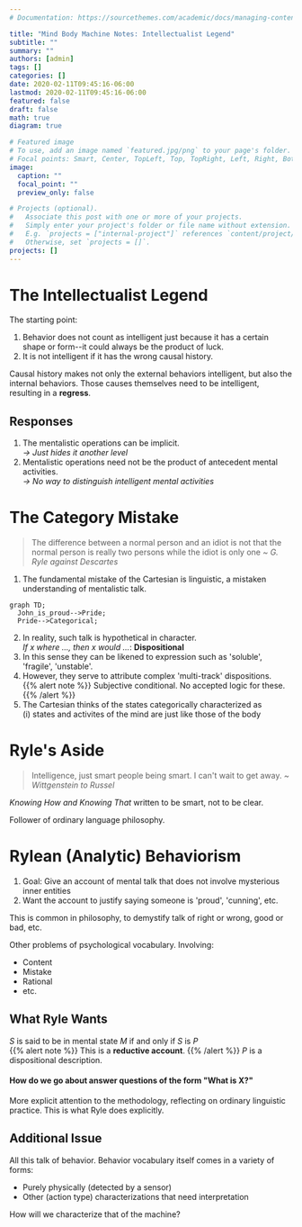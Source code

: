 ```yaml
---
# Documentation: https://sourcethemes.com/academic/docs/managing-content/

title: "Mind Body Machine Notes: Intellectualist Legend"
subtitle: ""
summary: ""
authors: [admin]
tags: []
categories: []
date: 2020-02-11T09:45:16-06:00
lastmod: 2020-02-11T09:45:16-06:00
featured: false
draft: false
math: true
diagram: true

# Featured image
# To use, add an image named `featured.jpg/png` to your page's folder.
# Focal points: Smart, Center, TopLeft, Top, TopRight, Left, Right, BottomLeft, Bottom, BottomRight.
image:
  caption: ""
  focal_point: ""
  preview_only: false

# Projects (optional).
#   Associate this post with one or more of your projects.
#   Simply enter your project's folder or file name without extension.
#   E.g. `projects = ["internal-project"]` references `content/project/deep-learning/index.md`.
#   Otherwise, set `projects = []`.
projects: []
---
```


# The Intellectualist Legend
The starting point:  
1. Behavior does not count as intelligent just because it has a certain shape or form--it could always be the product of luck.
2. It is not intelligent if it has the wrong causal history.

Causal history makes not only the external behaviors intelligent, but also the internal behaviors. Those causes themselves need to be intelligent, resulting in a **regress**.

## Responses
1. The mentalistic operations can be implicit.  
*$\rightarrow$ Just hides it another level*
2. Mentalistic operations need not be the product of antecedent mental activities.  
*$\rightarrow$ No way to distinguish intelligent mental activities*

# The Category Mistake
> The difference between a normal person and an idiot is not that the normal person is really two persons while the idiot is only one *~ G. Ryle against Descartes*

1. The fundamental mistake of the Cartesian is linguistic, a mistaken understanding of mentalistic talk.
```mermaid
graph TD;
  John_is_proud-->Pride;
  Pride-->Categorical;
```
2. In reality, such talk is hypothetical in character.  
*If $x$ where ..., then $x$ would ...*: **Dispositional**
3. In this sense they can be likened to expression such as 'soluble', 'fragile', 'unstable'.
4. However, they serve to attribute complex 'multi-track' dispositions.  
{{% alert note %}}
Subjective conditional. No accepted logic for these.
{{% /alert %}}
5. The Cartesian thinks of the states categorically characterized as  
(i) states and activites of the mind are just like those of the body  

# Ryle's Aside

> Intelligence, just smart people being smart. I can't wait to get away. *~ Wittgenstein to Russel*  

*Knowing How and Knowing That* written to be smart, not to be clear.  

Follower of ordinary language philosophy.

# Rylean (Analytic) Behaviorism
1. Goal: Give an account of mental talk that does not involve mysterious inner entities
2. Want the account to justify saying someone is 'proud', 'cunning', etc.   

This is common in philosophy, to demystify talk of right or wrong, good or bad, etc.   

Other problems of psychological vocabulary. Involving:
* Content
* Mistake
* Rational
* etc.

## What Ryle Wants
*S* is said to be in mental state *M* if and only if *S* is *P*  
{{% alert note %}}
This is a **reductive account**.
{{% /alert %}}
*P* is a dispositional description.

#### How do we go about answer questions of the form "What is **X**?"  
More explicit attention to the methodology, reflecting on ordinary linguistic practice. This is what Ryle does explicitly.

## Additional Issue
All this talk of behavior. Behavior vocabulary itself comes in a variety of forms:
* Purely physically (detected by a sensor)
* Other (action type) characterizations that need interpretation  
  
How will we characterize that of the machine?
